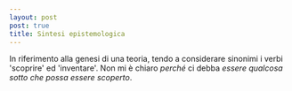 ```yaml
---
layout: post
post: true
title: Sintesi epistemologica
---
```

In riferimento alla genesi di una teoria, tendo a considerare sinonimi i verbi 'scoprire' ed 'inventare'. Non mi è chiaro *perché* ci debba *essere qualcosa sotto che possa essere scoperto*.
